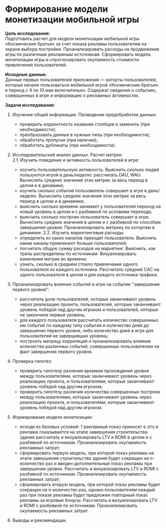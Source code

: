 # Формирование модели монетизации мобильной игры <a class="tocSkip">

**Цель исследования:**  
Подготовить расчет для модели монетизации мобильной игры «Космические братья» за счет показа рекламы пользователям на экране выбора постройки. Проанализировать расходы на продвижение игры по различным рекламным источникам. Сформировать модель монетизации игры и спрогнозировать окупаемость стоимости привлечения пользователей. 
  
**Исходные данные:**  
Данные первых пользователей приложения — когорты пользователей, которые начали пользоваться мобильной игрой «Космические братья» в период с 4 по 10 мая включительно. Содержат сведения о событиях, совершенных в игре и информацию о рекламных активностях.
    
**Задачи исследования:**  

1. Изучение общей информации. Проведение предобработки данных:
    - проверить корректность названия столбцов и заменить (при необходимости);
    - преобразовать данные в нужные типы (при необходимости);
    - обработать пропуски (при наличии);
    - обработать дубликаты (при необходимости).    
    
   
2. Исследовательский анализ данных. Расчет метрик:  
   2.1. Изучить поведение и активность пользователей в игре: 
   - изучить пользовательскую активность. Выяснить сколько людей пользуются игрой в день/неделю: рассчитать DAU, WAU. Вычислить средние значения этих метрик за весь период в целом и в динамике;
   - изучить сколько событий пользователь совершает в игре в день/неделю. Вычислить средние значения этих метрик за весь период в целом и в динамике;
   - выяснить сколько времени занимает у пользователей переход на новый уровень в целом и с разбивкой по условиям перехода;
   - выяснить сколько построек пользователь совершает в игре. Вычислить средние значения в целом и с разбивкой по способам завершения уровня. Проанализировать метрику по когортам в динамике. 
   2.2. Изучить маркетинговые расходы:
   - определить из каких каналов приходят пользователи. Выяcнить какие каналы привлекают больше пользователей;
   - посчитать общую сумму расходов на маркетинг. Выяснить, как траты распределены по источникам. Визуализировать изменения метрик во времени;
   - узнать, сколько в среднем стоило привлечение одного пользователя из каждого источника. Рассчитать средний CAC на одного пользователя в целом и для каждого источника трафика.  
   
      
3. Проанализировать влияние событий в игре на событие "завершение первого уровня":
   - рассчитать доли пользователей, которые заканчивают уровень через реализацию проекта, пользователей, которые заканчивают уровень победой над другим игроком и пользователей, которые не закончили первый уровень;
   - для каждого пользователя рассчитать количество совершенных им событий по каждому типу события и количество дней до завершения первого уровня, либо количество дней в игре для пользователей не завершивших уровень;
   - построить матрицу корреляций и проанализировать влияние количества различных событий, совершенных пользователем на факт завершения первого уровня. 
      
   
4. Проверка гипотез:
   - проверить гипотезу различия времени прохождения уровня между пользователями, которые заканчивают уровень через реализацию проекта, и пользователями, которые заканчивают уровень победой над другим игроком;    
   - проверить гипотезу различия количества совершенных построек между пользователями, которые заканчивают уровень через реализацию проекта, и пользователями, которые заканчивают уровень победой над другим игроком.     
  
  
5. Формирование модели монетизации:
   - исходя из базовых условий: 1 рекламный показ приносит `0.07$` и реклама показывается на этапе завершения строительства здания рассчитать и визуализировать LTV и ROMI в целом и с разбивкой по источникам. Проанализировать окупаемость рекламных затрат;
   - сформировать первую модель, при которой показ рекламы на этапе завершения строительства здания будет сокращен на n-количество раз и введен дополнительный показ рекламы при завершении уровня. Рассчитать и визуализировать LTV и ROMI с разбивкой по источникам. Проанализировать окупаемость рекламных затрат;
   - сформировать вторую модель, при которой показ рекламы будет сокращен на n-количество раз, однако пользователям каждый раз при показе рекламы будет предложен повторный показ рекламы за игровые бонусы. Рассчитать и визуализировать LTV и ROMI с разбивкой по источникам. Проанализировать окупаемость рекламных затрат.
    
  
6. Выводы и рекомендации. 
